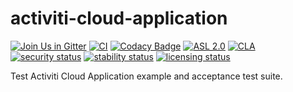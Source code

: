 # activiti-cloud-application

[![Join Us in Gitter](https://badges.gitter.im/Activiti/Activiti7.svg)](https://gitter.im/Activiti/Activiti7?utm_source=badge&utm_medium=badge&utm_campaign=pr-badge&utm_content=badge)
[![CI](https://github.com/Activiti/activiti-cloud-application/actions/workflows/main.yml/badge.svg)](https://github.com/Activiti/activiti-cloud-application/actions/workflows/main.yml)
[![Codacy Badge](https://api.codacy.com/project/badge/Grade/3fc72a72b158430faeee15ce2db29f5a)](https://www.codacy.com/gh/Activiti/activiti-cloud-application?utm_source=github.com&amp;utm_medium=referral&amp;utm_content=Activiti/activiti-cloud-application&amp;utm_campaign=Badge_Grade)
[![ASL 2.0](https://img.shields.io/hexpm/l/plug.svg)](https://github.com/Activiti/activiti-cloud-application/blob/master/LICENSE.txt)
[![CLA](https://cla-assistant.io/readme/badge/Activiti/activiti-cloud-application)](https://cla-assistant.io/Activiti/activiti-cloud-application)
[![security status](https://www.meterian.com/badge/gh/Activiti/activiti-cloud-application/security)](https://www.meterian.com/report/gh/Activiti/activiti-cloud-application)
[![stability status](https://www.meterian.com/badge/gh/Activiti/activiti-cloud-application/stability)](https://www.meterian.com/report/gh/Activiti/activiti-cloud-application)
[![licensing status](https://www.meterian.io/badge/gh/Activiti/activiti-cloud-application/licensing)](https://www.meterian.io/report/gh/Activiti/activiti-cloud-application)


Test Activiti Cloud Application example and acceptance test suite.
